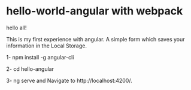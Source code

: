 # hello-world-angular with webpack

hello all!

This is my first experience with angular.
A simple form which saves your information in the Local Storage.


1- npm install -g angular-cli

2- cd hello-angular

3- ng serve and Navigate to http://localhost:4200/.

